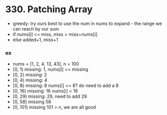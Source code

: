 # 330. Patching Array

- greedy: try ours best to use the num in nums to expand - the range we can reach by our sum
- if nums[i] <= miss, miss = miss+nums[i]
- else added+1, miss+1

### ex

- nums = [1, 2, 4, 13, 43], n = 100
- [0, 1) missing: 1, nums[i] <= missing
- [0, 2) missing: 2
- [0, 4) missing: 4
- [0, 8) missing: 8 nums[i] <= 8? do need to add a 8
- [0, 16) missing: 16 nums[i] < 16
- [0, 29) missing: 29, need to add 29
- [0, 58] missing 58
- [0, 101) missing 101 > n, we are all good
